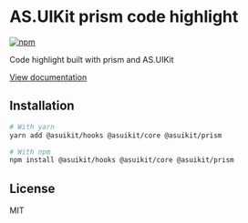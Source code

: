 # AS.UIKit prism code highlight

[![npm](https://img.shields.io/npm/dm/@asuikit/prism)](https://www.npmjs.com/package/@asuikit/prism)

Code highlight built with prism and AS.UIKit

[View documentation](https://srcalienswap.github.io/as-uikit/)

## Installation

```bash
# With yarn
yarn add @asuikit/hooks @asuikit/core @asuikit/prism

# With npm
npm install @asuikit/hooks @asuikit/core @asuikit/prism
```

## License

MIT
